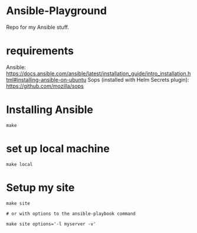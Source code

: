 # Ansible-Playground
Repo for my Ansible stuff.

# requirements
Ansible: https://docs.ansible.com/ansible/latest/installation_guide/intro_installation.html#installing-ansible-on-ubuntu
Sops (installed with Helm Secrets plugin): https://github.com/mozilla/sops

# Installing Ansible
```
make
```

# set up local machine
```
make local
```

# Setup my site
```
make site

# or with options to the ansible-playbook command

make site options='-l myserver -v'
```
